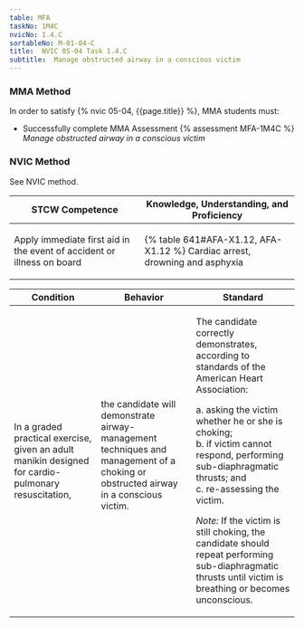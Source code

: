 ```yaml
---
table: MFA
taskNo: 1M4C
nvicNo: 1.4.C 
sortableNo: M-01-04-C
title:  NVIC 05-04 Task 1.4.C
subtitle:  Manage obstructed airway in a conscious victim
---
```



### MMA Method

In order to satisfy  {% nvic 05-04, {{page.title}}  %}, MMA students must:

* Successfully complete MMA Assessment {% assessment MFA-1M4C %} *Manage obstructed airway in a conscious victim*


### NVIC Method

<a onclick="togglevisibility('nvic_methods')" >See NVIC method.</a>

<div id='nvic_methods' class='hide'>

<table>
<thead>
<tr>
<th class='forty'> STCW Competence </th>
<th class='sixty'> Knowledge, Understanding, and Proficiency </th>
</tr>
</thead>




<tbody>
<tr><td markdown='1'>

Apply immediate first aid in the event of accident or illness on board

</td><td markdown='1'>

{% table 641#AFA-X1.12, AFA-X1.12 %} Cardiac arrest, drowning and asphyxia

</td></tr>


</tbody>
</table>


<table>
<thead>
<tr><th class='twenty'>  Condition </th><th class='twenty'> Behavior </th><th  class='sixty'>Standard </th></tr>
</thead>
<tbody >



<tr><td markdown='1'>

In a graded practical exercise, given an adult manikin designed for cardio-pulmonary resuscitation,

</td><td markdown='1'>

the candidate will demonstrate airway-management techniques and management of a choking or obstructed airway in a conscious victim.

<br>

<div class="tooltip" markdown='1'>



</div>


</td><td markdown='1'>

The candidate correctly demonstrates, according to standards of the American Heart Association:

a. asking the victim whether he or she is choking;  
b. if victim cannot respond, performing sub-diaphragmatic thrusts; and  
c. re-assessing the victim.

*Note:*  If the victim is still choking, the candidate should repeat performing sub-diaphragmatic thrusts until victim is breathing or becomes unconscious.

</td></tr>
</tbody>
</table>
</div>
